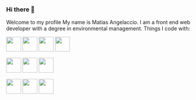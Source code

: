 ### Hi there 👋
Welcome to my profile
My name is Matias Angelaccio. I am a front end web developer with a degree in environmental management.
Things I code with:

<code><img height="40" src="https://camo.githubusercontent.com/2e210f6fffec531c65c46963d4937b0c26f51073998f71351940346ed75dbad8/68747470733a2f2f696d672e736869656c64732e696f2f62616467652f2d4a6176615363726970742d3044313131373f6c6f676f3d6a617661736372697074266c6f676f436f6c6f723d463744463145"></code>
<code><img height="40" src="https://camo.githubusercontent.com/502f513c644db1728b85f5bbf97260dc882f388637fccc2170c4ad9a8596365a/68747470733a2f2f696d672e736869656c64732e696f2f62616467652f2d52656163744a532d3044313131373f6c6f676f3d7265616374266c6f676f436f6c6f723d363144414642"></code>
<code><img height="40" src="https://camo.githubusercontent.com/d0850a8f3e8a2edb014534e69d2ad93cd5c4cfe36857ab0e6543d1e6d9281c5a/68747470733a2f2f696d672e736869656c64732e696f2f62616467652f2d48544d4c352d3044313131373f6c6f676f3d68746d6c35266c6f676f436f6c6f723d453334463236"></code>
<code><img height="40" src="https://camo.githubusercontent.com/b13ed67c809178963ce9d538175b02649800772be1ce0cb02da5879e5614e236/68747470733a2f2f696d672e736869656c64732e696f2f62616467652f426f6f7473747261702d3536334437433f7374796c653d666f722d7468652d6261646765266c6f676f3d626f6f747374726170266c6f676f436f6c6f723d7768697465"></code>


<code><img height="40" src="https://camo.githubusercontent.com/4fc5ea58d899401fec8f0d1348e8f685f08044671f9ab26bc8b5bf5f499a3e6b/68747470733a2f2f696d672e736869656c64732e696f2f62616467652f2d4a51756572792d3044313131373f6c6f676f3d6a7175657279266c6f676f436f6c6f723d303736394144"></code>
<code><img height="40" src="https://camo.githubusercontent.com/d050bf01144742d4fae945f4c5843d799099cb41be176246a4b1ab00b37589d6/68747470733a2f2f696d672e736869656c64732e696f2f62616467652f2d4353532d3044313131373f6c6f676f3d63737333266c6f676f436f6c6f723d323634444534"></code>
<code><img height="40" src="https://camo.githubusercontent.com/e042cb509888a48b9670e6767e832a43c08ab8b5f269905d29f12443d158476d/68747470733a2f2f696d672e736869656c64732e696f2f62616467652f2d536173732d3044313131373f6c6f676f3d73617373266c6f676f436f6c6f723d434636343941"></code>

<code><img height="40" src="https://camo.githubusercontent.com/60390c845f0f85af2ccb673c0c84058a0eaba90e51eff2b4584b1bdae3607ba6/68747470733a2f2f696d672e736869656c64732e696f2f62616467652f2d4769742d3044313131373f6c6f676f3d676974266c6f676f436f6c6f723d463035303332"></code>
<code><img height="40" src="https://camo.githubusercontent.com/6460e306ee34d536b9bb8a9d3ed4d2ccbc7e84c5b4dc19440257fcba586eecc4/68747470733a2f2f696d672e736869656c64732e696f2f62616467652f2d4769744875622d3044313131373f6c6f676f3d676974687562266c6f676f436f6c6f723d7768697465"></code>
<code><img height="40" src="https://camo.githubusercontent.com/0f6286803cab321e2e1af6f3afc4a6e8cd09f2312c12a8e969d22de1a73c8d87/68747470733a2f2f696d672e736869656c64732e696f2f62616467652f2d5653636f64652d3044313131373f6c6f676f3d76697375616c2d73747564696f2d636f6465266c6f676f436f6c6f723d323341374632"></code>



